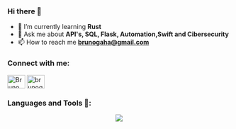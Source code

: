 ### Hi there 👋


- 🌱 I’m currently learning **Rust**
- 💬 Ask me about **API's, SQL, Flask, Automation,Swift and Cibersecurity**
- 📫 How to reach me **brunogaha@gmail.com**

<h3 align="left">Connect with me:</h3>
<p align="left">
<a href="www.linkedin.com/in/bruno-galli-hambleton" target="blank"><img align="center" src="https://raw.githubusercontent.com/rahuldkjain/github-profile-readme-generator/master/src/images/icons/Social/linked-in-alt.svg" alt="Bruno Galli Hambleton" height="30" width="40" /></a>
<a href="https://instagram.com/brunogallih" target="blank"><img align="center" src="https://raw.githubusercontent.com/rahuldkjain/github-profile-readme-generator/master/src/images/icons/Social/instagram.svg" alt="brunogallih" height="30" width="40" /></a>
</p>

<h3 align="left">Languages and Tools 📎:</h3>

<p align="center">
  <a href="https://skillicons.dev">
    <img src="https://skillicons.dev/icons?i=git,bootstrap,cs,cpp,css,discord,docker,firebase,github,html,js,linux,md,mysql,py,vscode,bash,cmake,django,flask,ai,neovim,powershell,replit,sqlite,stackoverflow,swift,visualstudio&perline=14"/>
  </a>
</p>
